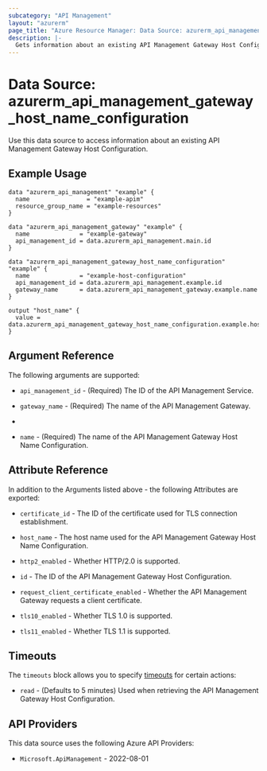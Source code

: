 ```yaml
---
subcategory: "API Management"
layout: "azurerm"
page_title: "Azure Resource Manager: Data Source: azurerm_api_management_gateway_host_name_configuration"
description: |-
  Gets information about an existing API Management Gateway Host Configuration.
---
```


# Data Source: azurerm_api_management_gateway_host_name_configuration

Use this data source to access information about an existing API Management Gateway Host Configuration.

## Example Usage

```hcl
data "azurerm_api_management" "example" {
  name                = "example-apim"
  resource_group_name = "example-resources"
}

data "azurerm_api_management_gateway" "example" {
  name              = "example-gateway"
  api_management_id = data.azurerm_api_management.main.id
}

data "azurerm_api_management_gateway_host_name_configuration" "example" {
  name              = "example-host-configuration"
  api_management_id = data.azurerm_api_management.example.id
  gateway_name      = data.azurerm_api_management_gateway.example.name
}

output "host_name" {
  value = data.azurerm_api_management_gateway_host_name_configuration.example.host_name
}
```

## Argument Reference

The following arguments are supported:

* `api_management_id` - (Required) The ID of the API Management Service.

* `gateway_name` - (Required) The name of the API Management Gateway.
* 
* `name` - (Required) The name of the API Management Gateway Host Name Configuration.

## Attribute Reference

In addition to the Arguments listed above - the following Attributes are exported: 

* `certificate_id` - The ID of the certificate used for TLS connection establishment.

* `host_name` - The host name used for the API Management Gateway Host Name Configuration.

* `http2_enabled` - Whether HTTP/2.0 is supported.

* `id` - The ID of the API Management Gateway Host Configuration.

* `request_client_certificate_enabled` - Whether the API Management Gateway requests a client certificate.

* `tls10_enabled` - Whether TLS 1.0 is supported.

* `tls11_enabled` - Whether TLS 1.1 is supported.

## Timeouts

The `timeouts` block allows you to specify [timeouts](https://developer.hashicorp.com/terraform/language/resources/configure#define-operation-timeouts) for certain actions:

* `read` - (Defaults to 5 minutes) Used when retrieving the API Management Gateway Host Configuration.

## API Providers
<!-- This section is generated, changes will be overwritten -->
This data source uses the following Azure API Providers:

* `Microsoft.ApiManagement` - 2022-08-01
